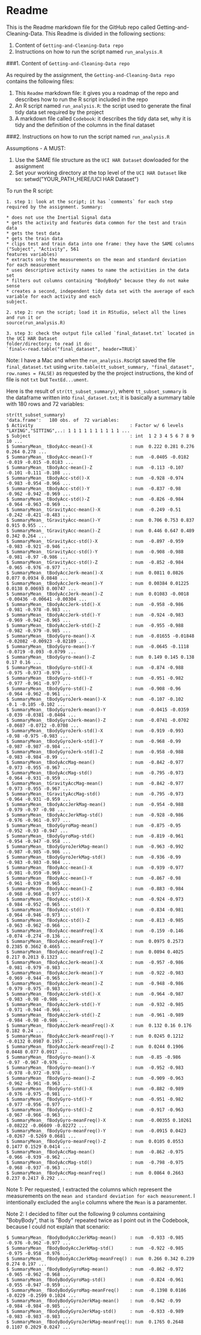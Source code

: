 Readme
===========

This is the Readme markdown file for the GitHub repo called Getting-and-Cleaning-Data.
This Readme is divided in the following sections:

1. Content of `Getting-and-Cleaning-Data repo`
2. Instructions on how to run the script named `run_analysis.R`

###1. Content of `Getting-and-Cleaning-Data repo`

As required by the assignment, the `Getting-and-Cleaning-Data repo` contains the following files:

1. This `Readme` markdown file: it gives you a roadmap of the repo and describes how to run the R script included in the repo  
2. An R script named `run_analysis.R`: the script used to generate the final tidy data set required by the project
3. A markdown file called `Codebook`: it describes the tidy data set, why it is tidy and the definition of the columns in the final dataset
 
###2. Instructions on how to run the script named `run_analysis.R`

Assumptions - A MUST: 

1. Use the SAME file structure as the `UCI HAR Dataset` dowloaded for the assignment
2. Set your working directory at the top level of the `UCI HAR Dataset` like so: 
   setwd("YOUR_PATH_HERE/UCI HAR Dataset")
 
To run the R script:

<!-- -->
    1. step 1: look at the script; it has `comments` for each step required by the assignment. Summary:
    
    * does not use the Inertial Signal data
    * gets the activity and features data common for the test and train data
    * gets the test data
    * gets the train data
    * clips test and train data into one frame: they have the SAME columns ("Subject", "Activity", 561 
    features variables)
    * extracts only the measurements on the mean and standard deviation for each measurement
    * uses descriptive activity names to name the activities in the data set
    * filters out columns containing "BodyBody" because they do not make sense 
    * creates a second, independent tidy data set with the average of each variable for each activity and each 
    subject.
    
    2. step 2: run the script; load it in RStudio, select all the lines and run it or 
    source(run_analysis.R)
    
    3. step 3: check the output file called `final_dataset.txt` located in the UCI HAR Dataset             
    folder/directory; to read it do: 
    `final<-read.table("final_dataset", header=TRUE)`

Note: I have a Mac and when the `run_analysis.R`script saved the file `final_dataset.txt` using `write.table(tt_subset_summary, "final_dataset", row.names = FALSE)` as requested by the the project instructions, the kind of file is not `txt` but `TextEd...ument`.

Here is the result of `str(tt_subset_summary)`, where `tt_subset_summary` is the dataframe written into `final_dataset.txt`; it is basically a summary table with 180 rows and 72 variables:

<!-- -->
    str(tt_subset_summary)
    'data.frame':	180 obs. of  72 variables:
    $ Activity                                    : Factor w/ 6 levels "LAYING","SITTING",..: 1 1 1 1 1 1 1 1 1 1 ...
    $ Subject                                     : int  1 2 3 4 5 6 7 8 9 10 ...
    $ SummaryMean_ tBodyAcc-mean()-X              : num  0.222 0.281 0.276 0.264 0.278 ...
    $ SummaryMean_ tBodyAcc-mean()-Y              : num  -0.0405 -0.0182 -0.019 -0.015 -0.0183 ...
    $ SummaryMean_ tBodyAcc-mean()-Z              : num  -0.113 -0.107 -0.101 -0.111 -0.108 ...
    $ SummaryMean_ tBodyAcc-std()-X               : num  -0.928 -0.974 -0.983 -0.954 -0.966 ...
    $ SummaryMean_ tBodyAcc-std()-Y               : num  -0.837 -0.98 -0.962 -0.942 -0.969 ...
    $ SummaryMean_ tBodyAcc-std()-Z               : num  -0.826 -0.984 -0.964 -0.963 -0.969 ...
    $ SummaryMean_ tGravityAcc-mean()-X           : num  -0.249 -0.51 -0.242 -0.421 -0.483 ...
    $ SummaryMean_ tGravityAcc-mean()-Y           : num  0.706 0.753 0.837 0.915 0.955 ...
    $ SummaryMean_ tGravityAcc-mean()-Z           : num  0.446 0.647 0.489 0.342 0.264 ...
    $ SummaryMean_ tGravityAcc-std()-X            : num  -0.897 -0.959 -0.983 -0.921 -0.946 ...
    $ SummaryMean_ tGravityAcc-std()-Y            : num  -0.908 -0.988 -0.981 -0.97 -0.986 ...
    $ SummaryMean_ tGravityAcc-std()-Z            : num  -0.852 -0.984 -0.965 -0.976 -0.977 ...
    $ SummaryMean_ tBodyAccJerk-mean()-X          : num  0.0811 0.0826 0.077 0.0934 0.0848 ...
    $ SummaryMean_ tBodyAccJerk-mean()-Y          : num  0.00384 0.01225 0.0138 0.00693 0.00747 ...
    $ SummaryMean_ tBodyAccJerk-mean()-Z          : num  0.01083 -0.0018 -0.00436 -0.00641 -0.00304 ...
    $ SummaryMean_ tBodyAccJerk-std()-X           : num  -0.958 -0.986 -0.981 -0.978 -0.983 ...
    $ SummaryMean_ tBodyAccJerk-std()-Y           : num  -0.924 -0.983 -0.969 -0.942 -0.965 ...
    $ SummaryMean_ tBodyAccJerk-std()-Z           : num  -0.955 -0.988 -0.982 -0.979 -0.985 ...
    $ SummaryMean_ tBodyGyro-mean()-X             : num  -0.01655 -0.01848 -0.02082 -0.00923 -0.02189 ...
    $ SummaryMean_ tBodyGyro-mean()-Y             : num  -0.0645 -0.1118 -0.0719 -0.093 -0.0799 ...
    $ SummaryMean_ tBodyGyro-mean()-Z             : num  0.149 0.145 0.138 0.17 0.16 ...
    $ SummaryMean_ tBodyGyro-std()-X              : num  -0.874 -0.988 -0.975 -0.973 -0.979 ...
    $ SummaryMean_ tBodyGyro-std()-Y              : num  -0.951 -0.982 -0.977 -0.961 -0.977 ...
    $ SummaryMean_ tBodyGyro-std()-Z              : num  -0.908 -0.96 -0.964 -0.962 -0.961 ...
    $ SummaryMean_ tBodyGyroJerk-mean()-X         : num  -0.107 -0.102 -0.1 -0.105 -0.102 ...
    $ SummaryMean_ tBodyGyroJerk-mean()-Y         : num  -0.0415 -0.0359 -0.039 -0.0381 -0.0404 ...
    $ SummaryMean_ tBodyGyroJerk-mean()-Z         : num  -0.0741 -0.0702 -0.0687 -0.0712 -0.0708 ...
    $ SummaryMean_ tBodyGyroJerk-std()-X          : num  -0.919 -0.993 -0.98 -0.975 -0.983 ...
    $ SummaryMean_ tBodyGyroJerk-std()-Y          : num  -0.968 -0.99 -0.987 -0.987 -0.984 ...
    $ SummaryMean_ tBodyGyroJerk-std()-Z          : num  -0.958 -0.988 -0.983 -0.984 -0.99 ...
    $ SummaryMean_ tBodyAccMag-mean()             : num  -0.842 -0.977 -0.973 -0.955 -0.967 ...
    $ SummaryMean_ tBodyAccMag-std()              : num  -0.795 -0.973 -0.964 -0.931 -0.959 ...
    $ SummaryMean_ tGravityAccMag-mean()          : num  -0.842 -0.977 -0.973 -0.955 -0.967 ...
    $ SummaryMean_ tGravityAccMag-std()           : num  -0.795 -0.973 -0.964 -0.931 -0.959 ...
    $ SummaryMean_ tBodyAccJerkMag-mean()         : num  -0.954 -0.988 -0.979 -0.97 -0.98 ...
    $ SummaryMean_ tBodyAccJerkMag-std()          : num  -0.928 -0.986 -0.976 -0.961 -0.977 ...
    $ SummaryMean_ tBodyGyroMag-mean()            : num  -0.875 -0.95 -0.952 -0.93 -0.947 ...
    $ SummaryMean_ tBodyGyroMag-std()             : num  -0.819 -0.961 -0.954 -0.947 -0.958 ...
    $ SummaryMean_ tBodyGyroJerkMag-mean()        : num  -0.963 -0.992 -0.987 -0.985 -0.986 ...
    $ SummaryMean_ tBodyGyroJerkMag-std()         : num  -0.936 -0.99 -0.983 -0.983 -0.984 ...
    $ SummaryMean_ fBodyAcc-mean()-X              : num  -0.939 -0.977 -0.981 -0.959 -0.969 ...
    $ SummaryMean_ fBodyAcc-mean()-Y              : num  -0.867 -0.98 -0.961 -0.939 -0.965 ...
    $ SummaryMean_ fBodyAcc-mean()-Z              : num  -0.883 -0.984 -0.968 -0.968 -0.977 ...
    $ SummaryMean_ fBodyAcc-std()-X               : num  -0.924 -0.973 -0.984 -0.952 -0.965 ...
    $ SummaryMean_ fBodyAcc-std()-Y               : num  -0.834 -0.981 -0.964 -0.946 -0.973 ...
    $ SummaryMean_ fBodyAcc-std()-Z               : num  -0.813 -0.985 -0.963 -0.962 -0.966 ...
    $ SummaryMean_ fBodyAcc-meanFreq()-X          : num  -0.159 -0.146 -0.074 -0.274 -0.136 ...
    $ SummaryMean_ fBodyAcc-meanFreq()-Y          : num  0.0975 0.2573 0.2385 0.3662 0.4665 ...
    $ SummaryMean_ fBodyAcc-meanFreq()-Z          : num  0.0894 0.4025 0.217 0.2013 0.1323 ...
    $ SummaryMean_ fBodyAccJerk-mean()-X          : num  -0.957 -0.986 -0.981 -0.979 -0.983 ...
    $ SummaryMean_ fBodyAccJerk-mean()-Y          : num  -0.922 -0.983 -0.969 -0.944 -0.965 ...
    $ SummaryMean_ fBodyAccJerk-mean()-Z          : num  -0.948 -0.986 -0.979 -0.975 -0.983 ...
    $ SummaryMean_ fBodyAccJerk-std()-X           : num  -0.964 -0.987 -0.983 -0.98 -0.986 ...
    $ SummaryMean_ fBodyAccJerk-std()-Y           : num  -0.932 -0.985 -0.971 -0.944 -0.966 ...
    $ SummaryMean_ fBodyAccJerk-std()-Z           : num  -0.961 -0.989 -0.984 -0.98 -0.986 ...
    $ SummaryMean_ fBodyAccJerk-meanFreq()-X      : num  0.132 0.16 0.176 0.182 0.24 ...
    $ SummaryMean_ fBodyAccJerk-meanFreq()-Y      : num  0.0245 0.1212 -0.0132 0.0987 0.1957 ...
    $ SummaryMean_ fBodyAccJerk-meanFreq()-Z      : num  0.0244 0.1906 0.0448 0.077 0.0917 ...
    $ SummaryMean_ fBodyGyro-mean()-X             : num  -0.85 -0.986 -0.97 -0.967 -0.976 ...
    $ SummaryMean_ fBodyGyro-mean()-Y             : num  -0.952 -0.983 -0.978 -0.972 -0.978 ...
    $ SummaryMean_ fBodyGyro-mean()-Z             : num  -0.909 -0.963 -0.962 -0.961 -0.963 ...
    $ SummaryMean_ fBodyGyro-std()-X              : num  -0.882 -0.989 -0.976 -0.975 -0.981 ...
    $ SummaryMean_ fBodyGyro-std()-Y              : num  -0.951 -0.982 -0.977 -0.956 -0.977 ...
    $ SummaryMean_ fBodyGyro-std()-Z              : num  -0.917 -0.963 -0.967 -0.966 -0.963 ...
    $ SummaryMean_ fBodyGyro-meanFreq()-X         : num  -0.00355 0.10261 -0.08222 -0.06609 -0.02272 ...
    $ SummaryMean_ fBodyGyro-meanFreq()-Y         : num  -0.0915 0.0423 -0.0267 -0.5269 0.0681 ...
    $ SummaryMean_ fBodyGyro-meanFreq()-Z         : num  0.0105 0.0553 0.1477 0.1529 0.0414 ...
    $ SummaryMean_ fBodyAccMag-mean()             : num  -0.862 -0.975 -0.966 -0.939 -0.962 ...
    $ SummaryMean_ fBodyAccMag-std()              : num  -0.798 -0.975 -0.968 -0.937 -0.963 ...
    $ SummaryMean_ fBodyAccMag-meanFreq()         : num  0.0864 0.2663 0.237 0.2417 0.292 ...


Note 1: Per requested, I extracted the columns which represent the measurements on the `mean and standard deviation for each measurement`. I intentionally excluded  the `angle` columns where the `Mean` is a paramenter.

Note 2: I decided to filter out the following 9 columns containing "BobyBody", that is "Body" repeated twice as I point out in the Codebook, because I could not explain that scenario:

    $ SummaryMean_ fBodyBodyAccJerkMag-mean()     : num  -0.933 -0.985 -0.976 -0.962 -0.977 ...
    $ SummaryMean_ fBodyBodyAccJerkMag-std()      : num  -0.922 -0.985 -0.975 -0.958 -0.976 ...
    $ SummaryMean_ fBodyBodyAccJerkMag-meanFreq() : num  0.266 0.342 0.239 0.274 0.197 ...
    $ SummaryMean_ fBodyBodyGyroMag-mean()        : num  -0.862 -0.972 -0.965 -0.962 -0.968 ...
    $ SummaryMean_ fBodyBodyGyroMag-std()         : num  -0.824 -0.961 -0.955 -0.947 -0.959 ...
    $ SummaryMean_ fBodyBodyGyroMag-meanFreq()    : num  -0.1398 0.0186 -0.0229 -0.2599 0.1024 ...
    $ SummaryMean_ fBodyBodyGyroJerkMag-mean()    : num  -0.942 -0.99 -0.984 -0.984 -0.985 ...
    $ SummaryMean_ fBodyBodyGyroJerkMag-std()     : num  -0.933 -0.989 -0.983 -0.983 -0.983 ...
    $ SummaryMean_ fBodyBodyGyroJerkMag-meanFreq(): num  0.1765 0.2648 0.1107 0.2029 0.0247 ...
 



